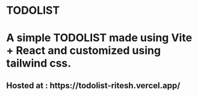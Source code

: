 
# TODOLIST
A simple TODOLIST made using Vite + React and customized using tailwind css.
=======
<h2>Hosted at : https://todolist-ritesh.vercel.app/</h2>
